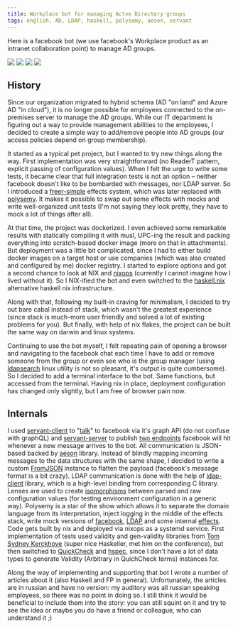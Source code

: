 ```yaml
---
title: Workplace bot for managing Actve Directory groups
tags: english, AD, LDAP, haskell, polysemy, aeson, servant
---
```


Here is a facebook bot (we use facebook's Workplace product as an intranet collaboration point) to manage AD groups.

<a href="/images/ldap-bot/1.png" class="fresco" data-fresco-group="thumbnail" data-fresco-options="ui: 'inside', thumbnails: false"><img src="/previews/ldap-bot/1.png"/></a>
<a href="/images/ldap-bot/2.png" class="fresco" data-fresco-group="thumbnail" data-fresco-options="ui: 'inside', thumbnails: false"><img src="/previews/ldap-bot/2.png"/></a>
<a href="/images/ldap-bot/3.png" class="fresco" data-fresco-group="thumbnail" data-fresco-options="ui: 'inside', thumbnails: false"><img src="/previews/ldap-bot/3.png"/></a>
<a href="/images/ldap-bot/4.png" class="fresco" data-fresco-group="thumbnail" data-fresco-options="ui: 'inside', thumbnails: false"><img src="/previews/ldap-bot/4.png"/></a>

## History

Since our organization migrated to hybrid schema (AD "on land" and Azure AD "in cloud"), it is no longer possible for employees connected to the on-premises server to manage the AD groups. While our IT department is figuring out a way to provide management abilities to the employees, I decided to create a simple way to add/remove people into AD groups (our access policies depend on group membership).

It started as a typical pet project, but I wanted to try new things along the way. First implementation was very straightforward (no ReaderT pattern, explicit passing of configuration values). When I felt the urge to write some tests, it became clear that full integration tests is not an option – neither facebook doesn't like to be bombarded with messages, nor LDAP server. So I introduced a [freer-simple](https://github.com/lexi-lambda/freer-simple) effects system, which was later replaced with [polysemy](https://github.com/polysemy-research/polysemy). It makes it possible to swap out some effects with mocks and write well-organized unit tests (I'm not saying they look pretty, they have to mock a lot of things after all).

At that time, the project was dockerized. I even achieved some remarkable results with statically compiling it with musl, UPC-ing the result and packing everything into scratch-based docker image (more on that in attachments). But deployment was a little bit complicated, since I had to either build docker images on a target host or use companies (which was also created and configured by me) docker registry. I started to explore options and got a second chance to look at NIX and [nixops](https://github.com/NixOS/nixops) (currently I cannot imagine how I lived without it). So I NIX-ified the bot and even switched to the [haskell.nix](https://github.com/input-output-hk/haskell.nix) alternative haskell nix infrastructure.

Along with that, following my built-in craving for minimalism, I decided to try out bare cabal instead of stack, which wasn't the greatest experience (since stack is much-more user friendly and solved a lot of existing problems for you). But finally, with help of nix flakes, the project can be built the same way on darwin and linux systems.

Continuing to use the bot myself, I felt repeating pain of opening a browser and navigating to the facebook chat each time I have to add or remove someone from the group or even see who is the group manager (using [ldapsearch](https://linux.die.net/man/1/ldapsearch) linux utility is not so pleasant, it's output is quite cumbersome). So I decided to add a terminal interface to the bot. Same functions, but accessed from the terminal. Having nix in place, deployment configuration has changed only slightly, but I am free of browser pain now.

## Internals

I used [servant-client](https://hackage.haskell.org/package/servant-client) to "[talk](https://github.com/maksar/ldap-bot/blob/master/src/Client/API.hs#L40-L44)" to facebook via it's graph API (do not confuse with graphQL) and [servant-server](https://hackage.haskell.org/package/servant-server) to publish [two endpoints](https://github.com/maksar/ldap-bot/blob/master/src/Server/API.hs#L27-L29) facebook will hit whenever a new message arrives to the bot. All communication is JSON-based backed by [aeson](https://hackage.haskell.org/package/aeson) library. Instead of blindly mapping incoming messages to the data structures with the same shape, I decided to write a custom [FromJSON](https://github.com/maksar/ldap-bot/blob/master/src/Server/Model.hs#L32) instance to flatten the payload (facebook's message format is a bit crazy). LDAP communication is done with the help of [ldap-client](https://hackage.haskell.org/package/ldap-client) library, which is a high-level binding from corresponding C library. Lenses are used to create [isomorphisms](https://github.com/maksar/ldap-bot/blob/master/src/Env.hs#L79) between parsed and raw configuration values (for testing environment configuration in a generic way). Polysemy is a star of the show which allows it to separate the domain language from its interpretation, inject logging in the middle of the effects stack, write mock versions of [facebook](https://github.com/maksar/ldap-bot/blob/master/test/Client/FacebookSpec.hs#L105), [LDAP](https://github.com/maksar/ldap-bot/blob/master/test/Server/LDAPSpec.hs#L68) and some internal [effects](https://github.com/maksar/ldap-bot/blob/master/test/Server/RegistrySpec.hs#L58). Code gets built by nix and deployed via nixops as a systemd service. First implementation of tests used validity and gen-validity libraries from [Tom Sydney Kerckhove](https://cs-syd.eu) (super nice Haskeller, met him on the conference), but then switched to [QuickCheck](https://hackage.haskell.org/package/QuickCheck) and [hspec](https://hackage.haskell.org/package/hspec), since I don't have a lot of data types to generate Validity (Arbitrary in QuichCheck terms) instances for.

Along the way of implementing and supporting that bot I wrote a number of articles about it (also Haskell and FP in general). Unfortunately, the articles are in russian and have no version: my auditory was all russian speaking employees, so there was no point in doing so. I still think it would be beneficial to include them into the story: you can still squint on it and try to see the idea or maybe you do have a friend or colleague, who can understand it ;)
